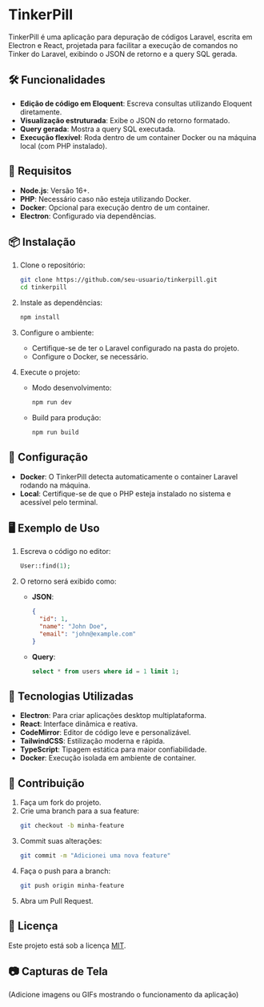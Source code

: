 
# TinkerPill

TinkerPill é uma aplicação para depuração de códigos Laravel, escrita em Electron e React, projetada para facilitar a execução de comandos no Tinker do Laravel, exibindo o JSON de retorno e a query SQL gerada.

## 🛠️ Funcionalidades

- **Edição de código em Eloquent**: Escreva consultas utilizando Eloquent diretamente.
- **Visualização estruturada**: Exibe o JSON do retorno formatado.
- **Query gerada**: Mostra a query SQL executada.
- **Execução flexível**: Roda dentro de um container Docker ou na máquina local (com PHP instalado).

## 🚀 Requisitos

- **Node.js**: Versão 16+.
- **PHP**: Necessário caso não esteja utilizando Docker.
- **Docker**: Opcional para execução dentro de um container.
- **Electron**: Configurado via dependências.

## 📦 Instalação

1. Clone o repositório:
   ```bash
   git clone https://github.com/seu-usuario/tinkerpill.git
   cd tinkerpill
   ```

2. Instale as dependências:
   ```bash
   npm install
   ```

3. Configure o ambiente:
   - Certifique-se de ter o Laravel configurado na pasta do projeto.
   - Configure o Docker, se necessário.

4. Execute o projeto:
   - Modo desenvolvimento:
     ```bash
     npm run dev
     ```
   - Build para produção:
     ```bash
     npm run build
     ```

## 🔧 Configuração

- **Docker**: O TinkerPill detecta automaticamente o container Laravel rodando na máquina.
- **Local**: Certifique-se de que o PHP esteja instalado no sistema e acessível pelo terminal.

## 🖥️ Exemplo de Uso

1. Escreva o código no editor:
   ```php
   User::find(1);
   ```

2. O retorno será exibido como:
   - **JSON**:
     ```json
     {
       "id": 1,
       "name": "John Doe",
       "email": "john@example.com"
     }
     ```
   - **Query**:
     ```sql
     select * from users where id = 1 limit 1;
     ```

## 🎨 Tecnologias Utilizadas

- **Electron**: Para criar aplicações desktop multiplataforma.
- **React**: Interface dinâmica e reativa.
- **CodeMirror**: Editor de código leve e personalizável.
- **TailwindCSS**: Estilização moderna e rápida.
- **TypeScript**: Tipagem estática para maior confiabilidade.
- **Docker**: Execução isolada em ambiente de container.

## 🤝 Contribuição

1. Faça um fork do projeto.
2. Crie uma branch para a sua feature:
   ```bash
   git checkout -b minha-feature
   ```
3. Commit suas alterações:
   ```bash
   git commit -m "Adicionei uma nova feature"
   ```
4. Faça o push para a branch:
   ```bash
   git push origin minha-feature
   ```
5. Abra um Pull Request.

## 📝 Licença

Este projeto está sob a licença [MIT](LICENSE).

## 📷 Capturas de Tela

(Adicione imagens ou GIFs mostrando o funcionamento da aplicação)